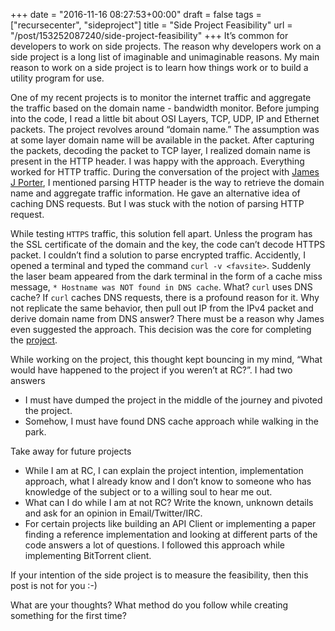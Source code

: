 +++
date = "2016-11-16 08:27:53+00:00"
draft = false
tags = ["recursecenter", "sideproject"]
title = "Side Project Feasibility"
url = "/post/153252087240/side-project-feasibility"
+++
It’s common for developers to work on side projects. The reason why developers work on a side project is a long list of imaginable and unimaginable reasons. My main reason to work on a side project is to learn how things work or to build a utility program for use.

One of my recent projects is to monitor the internet traffic and aggregate the traffic based on the domain name - bandwidth monitor. Before jumping into the code, I read a little bit about OSI Layers, TCP, UDP, IP and Ethernet packets. The project revolves around “domain name.” The assumption was at some layer domain name will be available in the packet. After capturing the packets, decoding the packet to TCP layer, I realized domain name is present in the HTTP header. I was happy with the approach. Everything worked for HTTP traffic. During the conversation of the project with <a href="https://github.com/porterjamesj" target="_blank">James  J Porter</a>, I mentioned parsing HTTP header is the way to retrieve the domain name and aggregate traffic information. He gave an alternative idea of caching DNS requests. But I was stuck with the notion of parsing HTTP request.

While testing `` HTTPS `` traffic, this solution fell apart. Unless the program has the SSL certificate of the domain and the key, the code can’t decode HTTPS packet. I couldn’t find a solution to parse encrypted traffic. Accidently, I opened a terminal and typed the command `` curl -v <favsite> ``. Suddenly the laser beam appeared from the dark terminal in the form of a cache miss message, `` * Hostname was NOT found in DNS cache ``. What? `` curl `` uses DNS cache? If `` curl `` caches DNS requests, there is a profound reason for it. Why not replicate the same behavior, then pull out IP from the IPv4 packet and derive domain name from DNS answer? There must be a reason why James even suggested the approach. This decision was the core for completing the <a href="https://github.com/kracekumar/imon" target="_blank">project</a>.

While working on the project, this thought kept bouncing in my mind, “What would have happened to the project if you weren’t at RC?”. I had two answers

*   I must have dumped the project in the middle of the journey and pivoted the project.
*   Somehow, I must have found DNS cache approach while walking in the park.

Take away for future projects

*   While I am at RC, I can explain the project intention, implementation approach, what I already know and I don’t know to someone who has knowledge of the subject or to a willing soul to hear me out.
*   What can I do while I am at not RC? Write the known, unknown details and ask for an opinion in Email/Twitter/IRC.
*   For certain projects like building an API Client or implementing a paper finding a reference implementation and looking at different parts of the code answers a lot of questions. I followed this approach while implementing BitTorrent client.

If your intention of the side project is to measure the feasibility, then this post is not for you :-)

What are your thoughts? What method do you follow while creating something for the first time?
